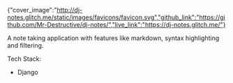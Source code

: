 {"cover_image":"http://dj-notes.glitch.me/static/images/favicons/favicon.svg","github_link":"https://github.com/Mr-Destructive/dj-notes/","live_link":"https://dj-notes.glitch.me/"}

<p>A note taking application with features like markdown, syntax highlighting and filtering.</p>
<p>Tech Stack:</p>
<ul>
<li>Django</li>
</ul>
